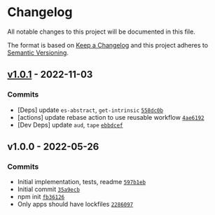 # Changelog

All notable changes to this project will be documented in this file.

The format is based on [Keep a Changelog](https://keepachangelog.com/en/1.0.0/)
and this project adheres to [Semantic Versioning](https://semver.org/spec/v2.0.0.html).

## [v1.0.1](https://github.com/es-shims/Array.prototype.slice/compare/v1.0.0...v1.0.1) - 2022-11-03

### Commits

- [Deps] update `es-abstract`, `get-intrinsic` [`558dc0b`](https://github.com/es-shims/Array.prototype.slice/commit/558dc0b92dd46c6a81ee87f1fa204f36fb58a47b)
- [actions] update rebase action to use reusable workflow [`4ae6192`](https://github.com/es-shims/Array.prototype.slice/commit/4ae61922ed310a8c17e1a35569b2e8a5bf8553b8)
- [Dev Deps] update `aud`, `tape` [`ebbdcef`](https://github.com/es-shims/Array.prototype.slice/commit/ebbdcef6c7bbffd5d29f66919ba87340644fb9cf)

## v1.0.0 - 2022-05-26

### Commits

- Initial implementation, tests, readme [`597b1eb`](https://github.com/es-shims/Array.prototype.slice/commit/597b1eb4fc9a0d3cda7923d48e458899b3ee9af3)
- Initial commit [`35a9ecb`](https://github.com/es-shims/Array.prototype.slice/commit/35a9ecb72683f41d431f748820787f3bed3b31b8)
- npm init [`fb36126`](https://github.com/es-shims/Array.prototype.slice/commit/fb36126b1c1dc1fe77cc9603c7109dbe740ea305)
- Only apps should have lockfiles [`2286097`](https://github.com/es-shims/Array.prototype.slice/commit/22860973d454f870e3f6e192c4d55489e0cae244)
